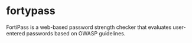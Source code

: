 # fortypass
FortiPass is a web-based password strength checker that evaluates user-entered passwords based on OWASP guidelines.
